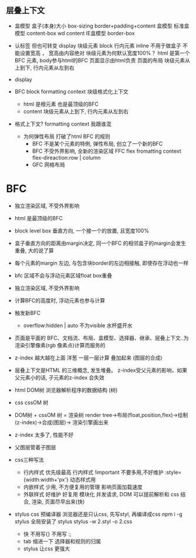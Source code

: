 ## 层叠上下文

- 盒模型 盒子(本身)大小
  box-sizing border+padding+content
  盒模型 标准盒模型 content-box wd content
  IE盒模型 border-box

- 认标签 但也可转变 display
  块级元素 block
  行内元素 inline 不用于做盒子 不能设置宽高 ， 宽高由内容绝对
  块级元素为何默认宽度100%？
  html 是第一个BFC 元素, body参与html的BFC
    页面显示由html负责 页面的布局 块级元素从上到下, 行内元素从左到右

- display

- BFC block formatting context 块级格式化上下文
  - html 是根元素 也是最顶级的BFC
  - content 块级元素从上到下, 行内元素从左到右

- 格式上下文? formatting context  我跟谁混
  - 为何弹性布局 打破了html BFC 的规则
    - BFC 不是某个元素的特例, 弹性布局, 创立了一个新的BFC
    - BFC 不受外界影响, 全新的渲染区域 FFC flex fromatting context
      flex-direaction:row | column
    - GFC 网格布局

# BFC
  - 独立渲染区域, 不受外界影响
  - html 是最顶级的BFC
  - block level box 垂直方向, 一个接一个的放置, 且宽度100%
  - 盒子垂直方向的距离由margin决定, 同一个BFC 的相邻盒子的margin会发生重叠, 大的说了算
  - 每个元素的margin 左边, 与包含块border的左边相接触, 即使存在浮动也一样
  - bfc 区域不会与浮动元素区域float box重叠
  - 独立渲染区域, 不受外界影响
  - 计算BFC的高度时, 浮动元素也参与计算

- 触发新BFC 
  - overflow:hidden | auto 不为visible 水杯盛开水

- 页面是平面的
BFC、文档流、布局、盒模型、选择器、继承、层叠上下文..为渲染引擎像素(rgb 像素点)计算而服务的
- z-index 越大越在上面 洋葱
一层一层计算 叠加起来 (图层的合成)
- 层叠上下文是HTML 的三维概念, 发生堆叠。 z-index受父元素的影响，如果父元素小的话,
  子元素的z-index 会失效
- html DOM树 浏览器解析程序的数据结构 (树)
- css cssOM 树
- DOM树 + cssOM 树 = 渲染树 render tree->布局(float,position,flex)->绘制(z-index)->合成(图层)-> 渲染引擎画出来
- z-index 太多了, 性能不好
- 父图层管着子图层

- css三种写法
  - 行内样式
    优先级最高 行内样式 !important 不要多用,不好维护
    :style={width:width+'px'} 动态样式用
  - 内嵌样式
    少用, 不方便复用的管理
    影响页面加载速度
  - 外联样式
    好维护
    好复用
    模块化
    并发请求, DOM 可以提前解析和 css 结合, 渲染,  页面尽早出来(快)

- stylus
  css 预编译器
  浏览器还是只认css, 先写styl, 再编译成css
  npm i -g stylus 全局安装了 stylus
  stylus -w 2.styl -o 2.css
  - 快 不用写{} 不用写 :;
  - tab 缩进一下 选择器和规则的归属
  - stylus 让css 更强大